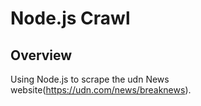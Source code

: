 # Node.js Crawl 

## Overview
Using Node.js to scrape the udn News website(https://udn.com/news/breaknews).

